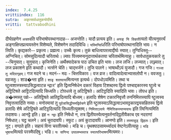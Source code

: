 ```yaml
---
index:  7.4.25
vrittiindex:  116
sutra:  अकृत्सार्वधातुकयोर्दीर्घः
vritti:  tattvabodhini 
---
```


दीर्घग्रहणेन `अचश्चे`ति परिभाषोपस्थानादाह-- अजन्तेति। यादौ प्रत्यय इति। `अयङ् यि क्ङिती`त्यतो यीत्यनुवर्त्त्यं अङ्गाक्षिप्तप्रत्ययस्तेन विशेष्यते, विशेषणेन तदादिविधिः। `यस्मिन्विधि`रिति परिभाषोपस्थानादिति भावः। न त्विति। कृद्यकारे-- प्रकृत्य। प्रह्मत्य। उच्चैः कृत्य। तुकं बाधित्वापरत्वाद्दीर्घः स्यात्। तुग्विधिस्तु-- अग्निचित्। सोमसुदित्यादौ चरितार्थः। ल्यपः पित्त्वमप्यनुदात्तार्थकतया चरितार्थमित्याहुः। सार्वधातुकयकारे तु --चिनुयात्। सुनुयात्। कृजिनेति। अर्थैक्यादेकत्र पाठ उचित इति भावः। लज लजि। लज्यात्। लञ्ज्यात्। लज प्रकाशने इति कथादौ। भर्त्सने चेति। चाद्भर्जने। तुजि पालने। भाषार्थोऽयं युजादौ। गज गजि। `गञ्जा तु मदिरागृहम्`। गज मदने च। मदनं-- मदः - चित्तविकारः। वज व्रज। वादित्वादेत्वाभ्यासलोपौ न। ववजतुः। वव्रजतुः। शाड�न्ता इति। `शाडृ श्लाघाया`मित्यन्ता इत्यर्थः। दोपधोऽयमिति। तथा च ष्टुत्वशास्त्रस्याऽसिद्धत्वाटन्न न्द्राःर' इति द्वित्वनिषेधेन दकारं विहाय टिशब्दस्य द्वित्वे पश्चाद्दकारस्य ष्टुत्वे च अट्टिटिषते आट्टिटदित्यादि सिध्यति। टोपधत्वे तु अटिट्टिषते। आटिट्टदिति स्यादिति भावः। तोपध इति। अ�स्मस्तु पक्षे-- अतिट्टिषते आतिट्टदित्यादि बोध्यम्। हलादिः शेषेण टकारनिवृत्तौ तननिमित्तस्यापि ष्टुत्वस्य निवृत्तत्वादिति नव्याः। मनोरमायां तु `पूर्वत्रासिद्धीयमद्विर्वचने` इति ष्टुत्वस्याऽसिद्धत्वाऽभावट्टकारद्वयसहितस्य द्वित्वे हलादिः शेषे अटिट्टिषते आटिट्टदित्यादि सिध्यतीत्युक्तम्। `निमित्ताऽपाये नैमित्तिकस्याप्यपायः` इति त्विनित्यमिति तदाशयः। आनट्टे इति। इह `न न्द्राः` इति निषेधो न, तत्र द्वितीयस्येत्यनुवर्तनाद्द्वितीयैकाच एव नदराणां निषेधात्। घट्ट चलने। अयं चुरादावपि। स्फुट। अयं कुटादावपि। आनण्ठे इति। `तस्मान्नुड् द्विहलः`। इति नुट्। वण्ठते इति। सहायं विना चरतीत्यर्थः। मडि च। पृथक्पाठसामर्थ्यादयं वेष्टनेऽपीत्याहुः। `मडि भूषाया`मित्यग्रे परस्मैपदिषु। भडि। `यः सनिन्द उपालम्भस्तत्र स्यात्परिभाषण`मित्यमरः। 

